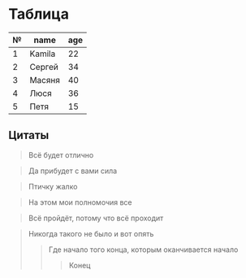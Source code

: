 # Таблица
|№|name|age
 -|----|---
 1|Kamila|22
 2|Сергей|34
 3|Масяня|40
 4|Люся  |36
 5|Петя  |15
  
 ## Цитаты
 > Всё будет отлично

 > Да прибудет с вами сила

> Птичку жалко

> На этом мои полномочия все

> Всё пройдёт, потому что всё проходит

> Никогда такого не было и вот опять
>> Где начало того конца, которым оканчивается начало
>>> Конец